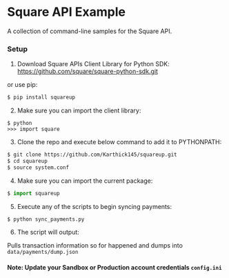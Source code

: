 # Square API Example

A collection of command-line samples for the Square API.

### Setup

1. Download Square APIs Client Library for Python SDK:
    https://github.com/square/square-python-sdk.git

  or use pip:

  ```bash
  $ pip install squareup
  ```
  
2. Make sure you can import the client library:

  ```
  $ python
  >>> import square
  ```
  
3. Clone the repo and execute below command to add it to PYTHONPATH:

  ```bash
  $ git clone https://github.com/Karthick145/squareup.git
  $ cd squareup
  $ source system.conf
  ```

4. Make sure you can import the current package:

  ```python
  $ import squareup
  ```

5. Execute any of the scripts to begin syncing payments:

  ```bash
  $ python sync_payments.py
  ```
  
6. The script will output:

  Pulls transaction information so for happened and dumps into ``data/payments/dump.json``


#### Note: Update your Sandbox or Production account credentials `config.ini`
